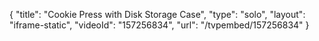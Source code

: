 {
    "title": "Cookie Press with Disk Storage Case",
    "type": "solo",
    "layout": "iframe-static",
    "videoId": "157256834",
    "url": "\/tvpembed\/157256834"
}